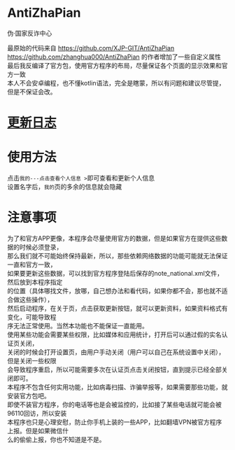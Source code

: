 # AntiZhaPian
伪·国家反诈中心  

最原始的代码来自 https://github.com/XJP-GIT/AntiZhaPian  
https://github.com/zhanghua000/AntiZhaPian 的作者增加了一些自定义属性  
最后我反编译了官方包，使用官方程序的布局，尽量保证各个页面的显示效果和官方一致  
本人不会安卓编程，也不懂kotlin语法，完全是瞎蒙，所以有问题和建议尽管提，但是不保证会改。  

# [更新日志](https://github.com/newhying/AntiZhaPian/blob/main/CHANGELOG.md)  

# 使用方法  
点击```我的---点击查看个人信息 >```即可查看和更新个人信息  
设置名字后，```我的```页的多余的信息就会隐藏  

# 注意事项  
为了和官方APP更像，本程序会尽量使用官方的数据，但是如果官方在提供这些数据的时候必须登录，  
那么我们就不可能始终保持最新，所以，那些依赖网络数据的功能可能就无法保证一直和官方一致，  
如果要更新这些数据，可以找到官方程序登陆后保存的note_national.xml文件，然后放到本程序指定  
的位置（具体哪找文件，放哪，自己想办法和看代码，如果你都不会，那也就不适合做这些操作），  
然后启动程序，在关于页，点击获取更新按钮，就可以更新资料，如果资料格式有变化，可能导致程  
序无法正常使用。当然本功能也不能保证一直能用。  
使用某些功能会需要某些权限，比如媒体和应用统计，打开后可以通过假的实名认证页关闭，  
关闭的时候会打开设置页，由用户手动关闭（用户可以自己在系统设置中关闭），但是关闭一些权限  
会导致程序重启，所以可能需要多次在认证页点击关闭按钮，直到提示已经全部关闭即可。  
本程序不包含任何实用功能，比如病毒扫描、诈骗举报等，如果需要那些功能，就安装官方包吧。  
即使不装官方程序，你的电话等也是会被监控的，比如接了某些电话就可能会被96110回访，所以安装  
本程序也只是心理安慰，防止你手机上装的一些APP，比如翻墙VPN被官方程序上报。但是如果微信什  
么的偷偷上报，你也不知道是不是。